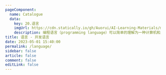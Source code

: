 ```yaml
---
pageComponent:
  name: Catalogue
  data:
    key: 20.语言
    imgUrl: https://cdn.statically.io/gh/Auorui/AI-Learning-Materials/main/webbg/python.png
    description: 编程语言（programming language）可以简单的理解为一种计算机和人都能识别的语言。一种计算机语言让程序员能够准确地定义计算机所需要使用的数据，并精确地定义在不同情况下所应当采取的行动。
title: 语言 - 开发语言
date: 2023-05-01 15:40:00
permalink: /language/
sidebar: false
article: false
comment: false
editLink: false
---
```

